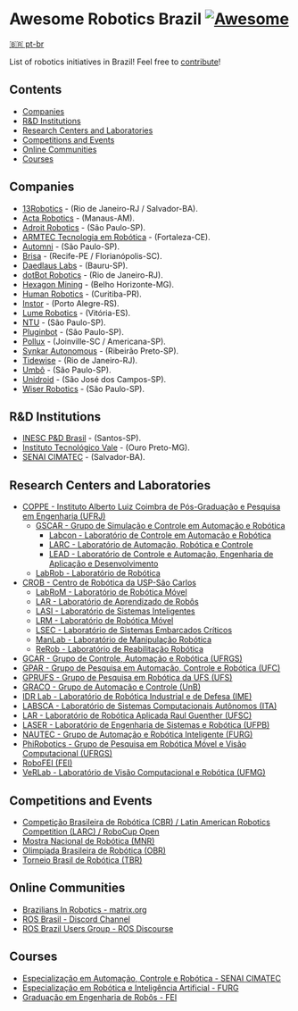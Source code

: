 # Awesome Robotics Brazil [![Awesome](https://awesome.re/badge.svg)](https://github.com/sindresorhus/awesome)

[:brazil: pt-br](README.PT-BR.md)

List of robotics initiatives in Brazil! Feel free to [contribute](CONTRIBUTING.md)!

## Contents

- [Companies](#companies)
- [R&D Institutions](#rd-institutions)
- [Research Centers and Laboratories](#research-centers-and-laboratories)
- [Competitions and Events](#competitions-and-events)
- [Online Communities](#online-communities)
- [Courses](#courses)

## Companies

- [13Robotics](http://www.13robotics.com/) - (Rio de Janeiro-RJ / Salvador-BA).
- [Acta Robotics](http://actarobotics.com/) - (Manaus-AM).
- [Adroit Robotics](http://adroitrobotics.com/) - (São Paulo-SP).
- [ARMTEC Tecnologia em Robótica](http://www.armtecbrasil.com/) - (Fortaleza-CE).
- [Automni](https://automni.com.br/) - (São Paulo-SP).
- [Brisa](https://www.brisa.tech/) - (Recife-PE / Florianópolis-SC).
- [Daedlaus Labs](https://www.daedalus-tech.com/) - (Bauru-SP).
- [dotBot Robotics](https://www.dotbot-robotics.com/) - (Rio de Janeiro-RJ).
- [Hexagon Mining](https://hexagonmining.com/) - (Belho Horizonte-MG).
- [Human Robotics](https://www.humanrobotics.ai/) - (Curitiba-PR).
- [Instor](https://www.instor.com.br/) - (Porto Alegre-RS).
- [Lume Robotics](http://lumerobotics.ai/) - (Vitória-ES).
- [NTU](https://ntu.ai/) - (São Paulo-SP).
- [Pluginbot](https://pluginbot.ai/) - (São Paulo-SP).
- [Pollux](https://www.pollux.com.br/) - (Joinville-SC / Americana-SP).
- [Synkar Autonomous](https://www.synkar.com/) - (Ribeirão Preto-SP).
- [Tidewise](https://www.tidewise.io/) -  (Rio de Janeiro-RJ).
- [Umbô](https://www.umbo.net.br/) - (São Paulo-SP).
- [Unidroid](https://www.unidroid.com.br/) - (São José dos Campos-SP).
- [Wiser Robotics](https://wiserrobotics.com.br/) - (São Paulo-SP).

## R&D Institutions

- [INESC P&D Brasil](http://inescbrasil.org.br/) - (Santos-SP).
- [Instituto Tecnológico Vale](http://www.itv.org/en/research-line/robotics-applied-to-mining/) - (Ouro Preto-MG).
- [SENAI CIMATEC](http://www.senaicimatec.com.br/areas-de-interesse/robotica-e-supercomputacao/) - (Salvador-BA).

## Research Centers and Laboratories

- [COPPE - Instituto Alberto Luiz Coimbra de Pós-Graduação e Pesquisa em Engenharia (UFRJ)](https://www.coppe.ufrj.br/)
  - [GSCAR - Grupo de Simulação e Controle em Automação e Robótica](http://www.coep.ufrj.br/gscar/sobre.html)
    - [Labcon - Laboratório de Controle em Automação e Robótica](http://www.coep.ufrj.br/labcon)
    - [LARC - Laboratório de Automação, Robótica e Controle](http://www.coep.ufrj.br/gscar/larc.html)
    - [LEAD - Laboratório de Controle e Automação, Engenharia de Aplicação e Desenvolvimento](http://www.coep.ufrj.br/gscar/lead/)
  - [LabRob - Laboratório de Robótica](http://www.labrob.coppe.ufrj.br/)
- [CROB - Centro de Robótica da USP-São Carlos](http://www.crob.eesc.usp.br/)
  - [LabRoM - Laboratório de Robótica Móvel](https://github.com/EESC-LabRoM)
  - [LAR - Laboratório de Aprendizado de Robôs](http://lar.icmc.usp.br/)
  - [LASI - Laboratório de Sistemas Inteligentes](http://www.sel.eesc.usp.br/lasi/lasi/?page_id=83&lang=pt)
  - [LRM - Laboratório de Robótica Móvel](http://lrm.icmc.usp.br/web/index.php?n=Port.Home)
  - [LSEC - Laboratório de Sistemas Embarcados Críticos](https://www.lsec.icmc.usp.br/)
  - [ManLab - Laboratório de Manipulação Robótica](http://143.107.239.254/mecatronica/index.php/pt/laboratorios/laboratorio-de-manipulacao-robotica)
  - [ReRob - Laboratório de Reabilitação Robótica](http://143.107.239.254/mecatronica/index.php/pt/laboratorios/laboratorio-de-reabilitacao-robotica)
- [GCAR - Grupo de Controle, Automação e Robótica (UFRGS)](https://www.ece.ufrgs.br/)
- [GPAR - Grupo de Pesquisa em Automação, Controle e Robótica (UFC)](https://gpar.ufc.br/)
- [GPRUFS - Grupo de Pesquisa em Robótica da UFS (UFS)](http://www.gprufs.org/)
- [GRACO - Grupo de Automação e Controle (UnB)](http://www.graco.unb.br/)
- [IDR Lab - Laboratório de Robótica Industrial e de Defesa (IME)](http://labmec.imejunior.com.br/)
- [LABSCA - Laboratório de Sistemas Computacionais Autônomos (ITA)](http://www.comp.ita.br/labsca/)
- [LAR - Laboratório de Robótica Aplicada Raul Guenther (UFSC)](https://robotica.ufsc.br/)
- [LASER - Laboratório de Engenharia de Sistemas e Robótica (UFPB)](http://laser.ci.ufpb.br/)
- [NAUTEC - Grupo de Automação e Robótica Inteligente (FURG)](https://nautec.furg.br/)
- [PhiRobotics - Grupo de Pesquisa em Robótica Móvel e Visão Computacional (UFRGS)](https://www.inf.ufrgs.br/phi-group/site/)
- [RoboFEI (FEI)](https://portal.fei.edu.br/robo-fei)
- [VeRLab - Laboratório de Visão Computacional e Robótica (UFMG)](https://www.verlab.dcc.ufmg.br/)

## Competitions and Events

- [Competição Brasileira de Robótica (CBR) / Latin American Robotics Competition (LARC) / RoboCup Open](http://www.cbrobotica.org/)
- [Mostra Nacional de Robótica (MNR)](http://www.mnr.org.br/)
- [Olimpíada Brasileira de Robótica (OBR)](http://www.obr.org.br/)
- [Torneio Brasil de Robótica (TBR)](https://www.torneiobrasilderobotica.com.br/)

## Online Communities

- [Brazilians In Robotics - matrix.org](https://matrix.to/#/#brazilians-in-robotics:matrix.org?via=matrix.org)
- [ROS Brasil - Discord Channel](https://discord.gg/UKUfdpku)
- [ROS Brazil Users Group - ROS Discourse](https://discourse.ros.org/c/local/brazil/40)

## Courses

- [Especialização em Automação, Controle e Robótica - SENAI CIMATEC](http://www.senaicimatec.com.br/cursos_pos/especializacao-em-automacao-controle-e-robotica/#/)
- [Especialização em Robótica e Inteligência Artificial - FURG](https://siposg.furg.br/curso/1068)
- [Graduação em Engenharia de Robôs - FEI](https://portal.fei.edu.br/curso-de-engenharia-de-robos)
